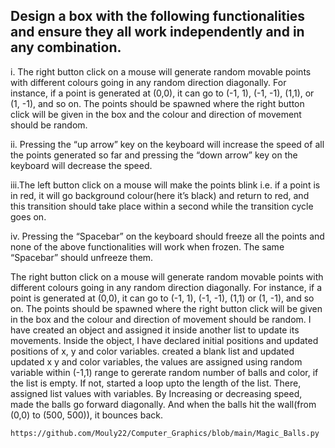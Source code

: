 <h2>Design a box with the following functionalities and ensure they all work independently and in any combination.</h2>


i. The right button click on a mouse will generate random movable points with different  colours  going  in   any   random   direction   diagonally. 
   For instance, if a point is generated at (0,0), it can go to (-1, 1), (-1, -1), (1,1), or (1, -1), and so on. 
   The  points should be spawned where the  right button  click will be given in the box and the colour and direction of movement should be random.
   

ii. Pressing the “up arrow” key on the keyboard will increase the speed of all the points generated so far and pressing the “down  arrow” key on the
    keyboard will decrease the speed.
    
    
iii.The left button click on a mouse will make the points blink i.e. if a point is in red, it will go background colour(here it’s black) and return to red, and
    this transition should take place within a second while the transition cycle goes on.
    
    
iv. Pressing the “Spacebar” on the keyboard should freeze all the points and none   of   the   above   functionalities   will   work   when   frozen.   The   same
   “Spacebar” should unfreeze them.
   


The right button click on a mouse will generate random movable points with different  colours  going  in   any   random   direction   diagonally.
For instance, if a point is generated at (0,0), it can go to (-1, 1), (-1, -1), (1,1) or (1, -1), and so on. The  points should be spawned where the  right button  click will be given in the box and the colour and direction of movement should be random.
I have created an object and assigned it inside another list to update its movements. Inside the object, I have declared initial positions and updated positions of x, y and color variables. 
created a blank list and updated updated x y and color variables, the values are assigned using random variable within (-1,1) range to gererate random number of balls and color, if the list is empty. 
If not, started a loop upto the length of the list. There, assigned list values with variables. By Increasing or decreasing speed, made the balls go forward diagonally. And when the balls hit the wall(from (0,0) to (500, 500)), it bounces back.

```https://github.com/Mouly22/Computer_Graphics/blob/main/Magic_Balls.py```

